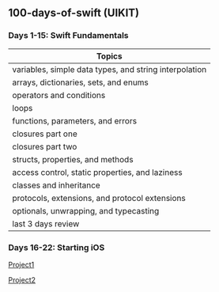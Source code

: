 ## 100-days-of-swift (UIKIT)

### Days 1-15: Swift Fundamentals 

| Topics                                                 |
|--------------------------------------------------------|
| variables, simple data types, and string interpolation |
| arrays, dictionaries, sets, and enums                  |
| operators and conditions                               |
| loops                                                  |
| functions, parameters, and errors                      |
| closures part one                                      |
| closures part two                                      |
| structs, properties, and methods                       |
| access control, static properties, and laziness        |
| classes and inheritance                                |
| protocols, extensions, and protocol extensions         |
| optionals, unwrapping, and typecasting                 |
| last 3 days review                                     |

### Days 16-22: Starting iOS
[Project1](https://github.com/tareqalhammoodi/100-days-of-swift/tree/master/Project1) 

[Project2](https://github.com/tareqalhammoodi/100-days-of-swift/tree/master/Project2) 
